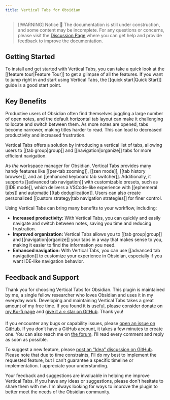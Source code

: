 ```yaml
---
title: Vertical Tabs for Obsidian
---
```

> [!WARNING] Notice
> 🚧 The documentation is still under construction, and some content may be incomplete. For any questions or concerns, please visit the [Discussion Page](https://github.com/oxdc/obsidian-vertical-tabs/discussions) where you can get help and provide feedback to improve the documentation.

## Getting Started

To install and get started with Vertical Tabs, you can take a quick look at the [[feature tour|Feature Tour]] to get a glimpse of all the features. If you want to jump right in and start using Vertical Tabs, the [[quick start|Quick Start]] guide is a good start point.

## Key Benefits

Productive users of Obsidian often find themselves juggling a large number of open notes, and the default horizontal tab layout can make it challenging to locate and switch between them. As more notes are opened, tabs become narrower, making titles harder to read. This can lead to decreased productivity and increased frustration.

Vertical Tabs offers a solution by introducing a vertical list of tabs, allowing users to [[tab group|group]] and [[navigation|organize]] tabs for more efficient navigation.

As *the* workspace manager for Obsidian, Vertical Tabs provides many handy features like [[per-tab zooming]], [[zen mode]], [[tab history browser]], and an [[enhanced keyboard tab switcher]]. Additionally, it supports [[advanced tab navigation]] with customizable presets, such as [[IDE mode]], which delivers a VSCode-like experience with [[ephemeral tabs]] and automatic [[tab deduplication]]. Users can also create personalized [[custom strategy|tab navigation strategies]] for finer control.

Using Vertical Tabs can bring many benefits to your workflow, including:

* **Increased productivity:** With Vertical Tabs, you can quickly and easily navigate and switch between notes, saving you time and reducing frustration.
* **Improved organization:** Vertical Tabs allows you to [[tab group|group]] and [[navigation|organize]] your tabs in a way that makes sense to you, making it easier to find the information you need.
* **Enhanced navigation:** With Vertical Tabs, you can use [[advanced tab navigation]] to customize your experience in Obsidian, especially if you want IDE-like navigation behavior.

## Feedback and Support

Thank you for choosing Vertical Tabs for Obsidian. This plugin is maintained by me, a single fellow researcher who loves Obsidian and uses it in my everyday work. Developing and maintaining Vertical Tabs takes a great amount of my free time. If you found it is useful, please consider [donate on my Ko-fi page](https://ko-fi.com/oxdcq) and [give it a ⭐️ star on GitHub](https://github.com/oxdc/obsidian-vertical-tabs). Thank you!

If you encounter any bugs or capability issues, please [open an issue on GitHub](https://github.com/oxdc/obsidian-vertical-tabs/issues/new/choose). If you don’t have a GitHub account, it takes a few minutes to create one. You can also reach me on [the forum](https://forum.obsidian.md/t/new-plugin-vertical-tabs-for-obsidian/85785). I’ll read every comment and reply as soon as possible.

To suggest a new feature, please [post an “Idea” discussion on GitHub](https://github.com/oxdc/obsidian-vertical-tabs/discussions/new?category=ideas). Please note that due to time constraints, I'll do my best to implement the requested feature, but I can't guarantee a specific timeline or implementation. I appreciate your understanding.

Your feedback and suggestions are invaluable in helping me improve Vertical Tabs. If you have any ideas or suggestions, please don't hesitate to share them with me. I'm always looking for ways to improve the plugin to better meet the needs of the Obsidian community.

